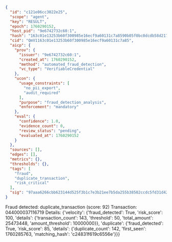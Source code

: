 ```json
{
  "id": "c121e06cc3022e25",
  "scope": "agent",
  "key": "RESULT",
  "epoch": 1760290152,
  "host_pid": "9e6742732c60:1",
  "hash": "163c01e13253b60f300985e16ecf9a60131c7a8590b05f0bc0dcdb58d2178731",
  "cid": "QmV1163c01e13253b60f300985e16ecf9a60131c7a85",
  "aicp": {
    "prov": {
      "issuer": "9e6742732c60:1",
      "created_at": 1760290152,
      "method": "automated_fraud_detection",
      "vc_type": "VerifiableCredential"
    },
    "ucon": {
      "usage_constraints": [
        "no_pii_export",
        "audit_required"
      ],
      "purpose": "fraud_detection_analysis",
      "enforcement": "mandatory"
    },
    "eval": {
      "confidence": 1.0,
      "evidence_count": 0,
      "review_status": "pending",
      "evaluated_at": 1760290152
    }
  },
  "sources": [],
  "edges": [],
  "metrics": {},
  "thresholds": {},
  "tags": [
    "fraud",
    "duplicate_transaction",
    "risk_critical"
  ],
  "sig": "97aaa6266cbb623144d525f3b1c7e3b21ee7b5da255b38502ccdc5fd31d42395"
}
```

Fraud detected: duplicate_transaction (score: 92)
Transaction: 044000037116719
Details: {'velocity': {'fraud_detected': True, 'risk_score': 100, 'details': {'transaction_count': 143, 'threshold': 50, 'total_amount': 25473448, 'amount_threshold': 10000000}}, 'duplicate': {'fraud_detected': True, 'risk_score': 85, 'details': {'duplicate_count': 142, 'first_seen': 1760285763, 'matching_hash': 'c24831f619c6556e'}}}